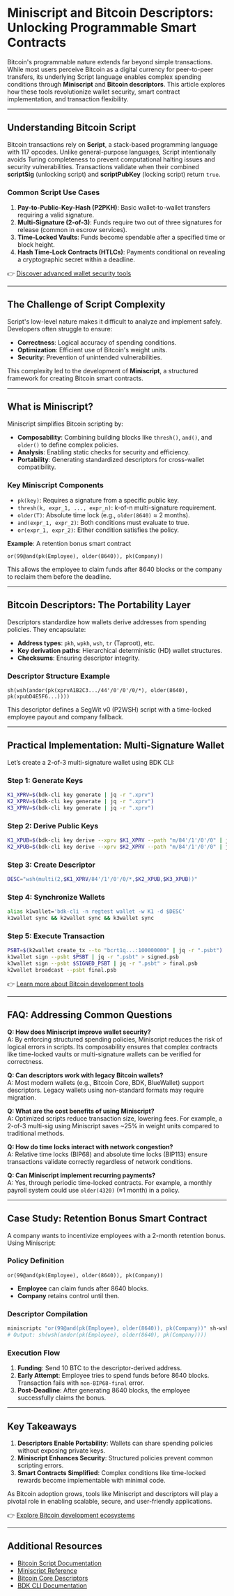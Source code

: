 # Miniscript and Bitcoin Descriptors: Unlocking Programmable Smart Contracts  

Bitcoin's programmable nature extends far beyond simple transactions. While most users perceive Bitcoin as a digital currency for peer-to-peer transfers, its underlying Script language enables complex spending conditions through **Miniscript** and **Bitcoin descriptors**. This article explores how these tools revolutionize wallet security, smart contract implementation, and transaction flexibility.  

---

## Understanding Bitcoin Script  

Bitcoin transactions rely on **Script**, a stack-based programming language with 117 opcodes. Unlike general-purpose languages, Script intentionally avoids Turing completeness to prevent computational halting issues and security vulnerabilities. Transactions validate when their combined **scriptSig** (unlocking script) and **scriptPubKey** (locking script) return `true`.  

### Common Script Use Cases  
1. **Pay-to-Public-Key-Hash (P2PKH)**: Basic wallet-to-wallet transfers requiring a valid signature.  
2. **Multi-Signature (2-of-3)**: Funds require two out of three signatures for release (common in escrow services).  
3. **Time-Locked Vaults**: Funds become spendable after a specified time or block height.  
4. **Hash Time-Lock Contracts (HTLCs)**: Payments conditional on revealing a cryptographic secret within a deadline.  

👉 [Discover advanced wallet security tools](https://bit.ly/okx-bonus)  

---

## The Challenge of Script Complexity  

Script's low-level nature makes it difficult to analyze and implement safely. Developers often struggle to ensure:  
- **Correctness**: Logical accuracy of spending conditions.  
- **Optimization**: Efficient use of Bitcoin's weight units.  
- **Security**: Prevention of unintended vulnerabilities.  

This complexity led to the development of **Miniscript**, a structured framework for creating Bitcoin smart contracts.  

---

## What is Miniscript?  

Miniscript simplifies Bitcoin scripting by:  
- **Composability**: Combining building blocks like `thresh()`, `and()`, and `older()` to define complex policies.  
- **Analysis**: Enabling static checks for security and efficiency.  
- **Portability**: Generating standardized descriptors for cross-wallet compatibility.  

### Key Miniscript Components  
- `pk(key)`: Requires a signature from a specific public key.  
- `thresh(k, expr_1, ..., expr_n)`: k-of-n multi-signature requirement.  
- `older(T)`: Absolute time lock (e.g., `older(8640)` ≈ 2 months).  
- `and(expr_1, expr_2)`: Both conditions must evaluate to true.  
- `or(expr_1, expr_2)`: Either condition satisfies the policy.  

**Example**: A retention bonus smart contract  
```miniscript
or(99@and(pk(Employee), older(8640)), pk(Company))
```  
This allows the employee to claim funds after 8640 blocks or the company to reclaim them before the deadline.  

---

## Bitcoin Descriptors: The Portability Layer  

Descriptors standardize how wallets derive addresses from spending policies. They encapsulate:  
- **Address types**: `pkh`, `wpkh`, `wsh`, `tr` (Taproot), etc.  
- **Key derivation paths**: Hierarchical deterministic (HD) wallet structures.  
- **Checksums**: Ensuring descriptor integrity.  

### Descriptor Structure Example  
```descriptor
sh(wsh(andor(pk(xprvA1B2C3.../44'/0'/0'/0/*), older(8640), pk(xpubD4E5F6...))))
```  
This descriptor defines a SegWit v0 (P2WSH) script with a time-locked employee payout and company fallback.  

---

## Practical Implementation: Multi-Signature Wallet  

Let’s create a 2-of-3 multi-signature wallet using BDK CLI:  

### Step 1: Generate Keys  
```bash
K1_XPRV=$(bdk-cli key generate | jq -r ".xprv")
K2_XPRV=$(bdk-cli key generate | jq -r ".xprv")
K3_XPRV=$(bdk-cli key generate | jq -r ".xprv")
```  

### Step 2: Derive Public Keys  
```bash
K1_XPUB=$(bdk-cli key derive --xprv $K1_XPRV --path "m/84'/1'/0'/0" | jq -r ".xpub")
K2_XPUB=$(bdk-cli key derive --xprv $K2_XPRV --path "m/84'/1'/0'/0" | jq -r ".xpub")
```  

### Step 3: Create Descriptor  
```bash
DESC="wsh(multi(2,$K1_XPRV/84'/1'/0'/0/*,$K2_XPUB,$K3_XPUB))"
```  

### Step 4: Synchronize Wallets  
```bash
alias k1wallet='bdk-cli -n regtest wallet -w K1 -d $DESC'
k1wallet sync && k2wallet sync && k3wallet sync
```  

### Step 5: Execute Transaction  
```bash
PSBT=$(k2wallet create_tx --to "bcrt1q...:100000000" | jq -r ".psbt")
k1wallet sign --psbt $PSBT | jq -r ".psbt" > signed.psb
k3wallet sign --psbt $SIGNED_PSBT | jq -r ".psbt" > final.psb
k2wallet broadcast --psbt final.psb
```  

👉 [Learn more about Bitcoin development tools](https://bit.ly/okx-bonus)  

---

## FAQ: Addressing Common Questions  

**Q: How does Miniscript improve wallet security?**  
A: By enforcing structured spending policies, Miniscript reduces the risk of logical errors in scripts. Its composability ensures that complex contracts like time-locked vaults or multi-signature wallets can be verified for correctness.  

**Q: Can descriptors work with legacy Bitcoin wallets?**  
A: Most modern wallets (e.g., Bitcoin Core, BDK, BlueWallet) support descriptors. Legacy wallets using non-standard formats may require migration.  

**Q: What are the cost benefits of using Miniscript?**  
A: Optimized scripts reduce transaction size, lowering fees. For example, a 2-of-3 multi-sig using Miniscript saves ~25% in weight units compared to traditional methods.  

**Q: How do time locks interact with network congestion?**  
A: Relative time locks (BIP68) and absolute time locks (BIP113) ensure transactions validate correctly regardless of network conditions.  

**Q: Can Miniscript implement recurring payments?**  
A: Yes, through periodic time-locked contracts. For example, a monthly payroll system could use `older(4320)` (≈1 month) in a policy.  

---

## Case Study: Retention Bonus Smart Contract  

A company wants to incentivize employees with a 2-month retention bonus. Using Miniscript:  

### Policy Definition  
```miniscript
or(99@and(pk(Employee), older(8640)), pk(Company))
```  
- **Employee** can claim funds after 8640 blocks.  
- **Company** retains control until then.  

### Descriptor Compilation  
```bash
miniscriptc "or(99@and(pk(Employee), older(8640)), pk(Company))" sh-wsh
# Output: sh(wsh(andor(pk(Employee), older(8640), pk(Company))))
```  

### Execution Flow  
1. **Funding**: Send 10 BTC to the descriptor-derived address.  
2. **Early Attempt**: Employee tries to spend funds before 8640 blocks. Transaction fails with `non-BIP68-final` error.  
3. **Post-Deadline**: After generating 8640 blocks, the employee successfully claims the bonus.  

---

## Key Takeaways  

1. **Descriptors Enable Portability**: Wallets can share spending policies without exposing private keys.  
2. **Miniscript Enhances Security**: Structured policies prevent common scripting errors.  
3. **Smart Contracts Simplified**: Complex conditions like time-locked rewards become implementable with minimal code.  

As Bitcoin adoption grows, tools like Miniscript and descriptors will play a pivotal role in enabling scalable, secure, and user-friendly applications.  

👉 [Explore Bitcoin development ecosystems](https://bit.ly/okx-bonus)  

---

## Additional Resources  

- [Bitcoin Script Documentation](https://en.bitcoin.it/wiki/Script)  
- [Miniscript Reference](http://bitcoin.sipa.be/miniscript/)  
- [Bitcoin Core Descriptors](https://github.com/bitcoin/bitcoin/blob/master/doc/descriptors.md)  
- [BDK CLI Documentation](https://github.com/bitcoindevkit/bdk-cli)  
